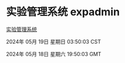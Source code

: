 # 实验管理系统 expadmin
[实验管理系统](http://219.139.198.204:56808/expadmin-782313d2-e1b1-4ea7-932e-3a55e6a1a4d0/)

2024年 05月 19日 星期日 03:50:03 CST

2024年 05月 18日 星期六 19:50:03 GMT
